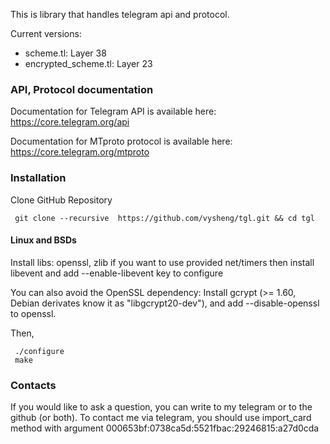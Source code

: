 This is library that handles telegram api and protocol.

Current versions:

- scheme.tl: Layer 38
- encrypted_scheme.tl: Layer 23

### API, Protocol documentation

Documentation for Telegram API is available here: https://core.telegram.org/api

Documentation for MTproto protocol is available here: https://core.telegram.org/mtproto

### Installation

Clone GitHub Repository

     git clone --recursive  https://github.com/vysheng/tgl.git && cd tgl

#### Linux and BSDs

Install libs: openssl, zlib
if you want to use provided net/timers then install libevent and add --enable-libevent key to configure

You can also avoid the OpenSSL dependency: Install gcrypt (>= 1.60, Debian derivates know it as "libgcrypt20-dev"), and add --disable-openssl to openssl.

Then,

     ./configure
     make

### Contacts 
If you would like to ask a question, you can write to my telegram or to the github (or both). To contact me via telegram, you should use import_card method with argument 000653bf:0738ca5d:5521fbac:29246815:a27d0cda

